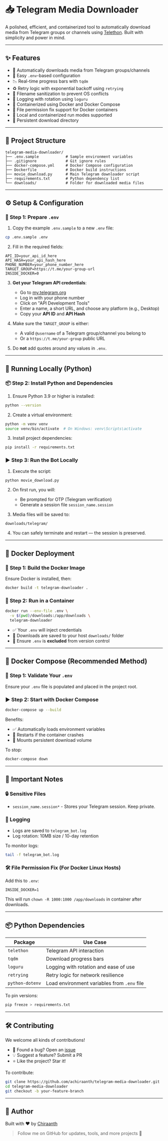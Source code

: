 # 📥 Telegram Media Downloader

A polished, efficient, and containerized tool to automatically download media from Telegram groups or channels using [Telethon](https://github.com/LonamiWebs/Telethon). Built with simplicity and power in mind.






---

## ✨ Features

- 📂 Automatically downloads media from Telegram groups/channels
- 🔧 Easy `.env`-based configuration
- 📉 Real-time progress bars with `tqdm`
- ♻️ Retry logic with exponential backoff using `retrying`
- 🧼 Filename sanitization to prevent OS conflicts
- 🧾 Logging with rotation using `loguru`
- 🐳 Containerized using Docker and Docker Compose
- 🔄 File permission fix support for Docker containers
- 🧪 Local and containerized run modes supported
- 💾 Persistent download directory

---

## 📁 Project Structure

```
telegram-media-downloader/
├── .env.sample            # Sample environment variables
├── .gitignore             # Git ignore rules
├── docker-compose.yml     # Docker Compose configuration
├── Dockerfile             # Docker build instructions
├── movie_download.py      # Main Telegram downloader script
├── requirements.txt       # Python dependency list
└── downloads/             # Folder for downloaded media files
```

---

## ⚙️ Setup & Configuration

### 🔐 Step 1: Prepare `.env`

1. Copy the example `.env.sample` to a new `.env` file:

```bash
cp .env.sample .env
```

2. Fill in the required fields:

```dotenv
API_ID=your_api_id_here
API_HASH=your_api_hash_here
PHONE_NUMBER=your_phone_number_here
TARGET_GROUP=https://t.me/your-group-url
INSIDE_DOCKER=0
```

3. **Get your Telegram API credentials**:

   - Go to [my.telegram.org](https://my.telegram.org/auth)
   - Log in with your phone number
   - Click on "API Development Tools"
   - Enter a name, a short URL, and choose any platform (e.g., Desktop)
   - Copy your **API ID** and **API Hash**

4. Make sure the `TARGET_GROUP` is either:

   - A valid `@username` of a Telegram group/channel you belong to
   - Or a `https://t.me/your-group` public URL

5. Do **not** add quotes around any values in `.env`.

---

## 🧪 Running Locally (Python)

### 📦 Step 2: Install Python and Dependencies

1. Ensure Python 3.9 or higher is installed:

```bash
python --version
```

2. Create a virtual environment:

```bash
python -m venv venv
source venv/bin/activate  # On Windows: venv\Scripts\activate
```

3. Install project dependencies:

```bash
pip install -r requirements.txt
```

### ▶️ Step 3: Run the Bot Locally

1. Execute the script:

```bash
python movie_download.py
```

2. On first run, you will:

   - Be prompted for OTP (Telegram verification)
   - Generate a session file `session_name.session`

3. Media files will be saved to:

```
downloads/telegram/
```

4. You can safely terminate and restart — the session is preserved.

---

## 🐳 Docker Deployment

### 🔨 Step 1: Build the Docker Image

Ensure Docker is installed, then:

```bash
docker build -t telegram-downloader .
```

### 🚀 Step 2: Run in a Container

```bash
docker run --env-file .env \
  -v $(pwd)/downloads:/app/downloads \
  telegram-downloader
```

- ✅ Your `.env` will inject credentials
- 💾 Downloads are saved to your host `downloads/` folder
- 🔐 Ensure `.env` is **excluded** from version control

---

## 🧱 Docker Compose (Recommended Method)

### 📄 Step 1: Validate Your `.env`

Ensure your `.env` file is populated and placed in the project root.

### ▶️ Step 2: Start with Docker Compose

```bash
docker-compose up --build
```

Benefits:

- ✅ Automatically loads environment variables
- 🔁 Restarts if the container crashes
- 💾 Mounts persistent download volume

To stop:

```bash
docker-compose down
```

---

## 🛑 Important Notes

### 🔒 Sensitive Files

- `session_name.session*` - Stores your Telegram session. Keep private.

### 📝 Logging

- Logs are saved to `telegram_bot.log`
- Log rotation: 10MB size / 10-day retention

To monitor logs:

```bash
tail -f telegram_bot.log
```

### 🛠 File Permission Fix (For Docker Linux Hosts)

Add this to `.env`:

```dotenv
INSIDE_DOCKER=1
```

This will run `chown -R 1000:1000 /app/downloads` in container after downloads.

---

## 📦 Python Dependencies

| Package         | Use Case                                    |
| --------------- | ------------------------------------------- |
| `telethon`      | Telegram API interaction                    |
| `tqdm`          | Download progress bars                      |
| `loguru`        | Logging with rotation and ease of use       |
| `retrying`      | Retry logic for network resilience          |
| `python-dotenv` | Load environment variables from `.env` file |

To pin versions:

```bash
pip freeze > requirements.txt
```

---

## 🛠️ Contributing

We welcome all kinds of contributions!

- 🐛 Found a bug? Open an [issue](https://github.com/chiraanth/telegram-media-downloader/issues)
- 💡 Suggest a feature? Submit a PR
- ⭐ Like the project? Star it!

To contribute:

```bash
git clone https://github.com/achiraanth/telegram-media-downloader.git
cd telegram-media-downloader
git checkout -b your-feature-branch
```

---

## 👤 Author

Built with ❤️ by [Chiraanth](https://github.com/achiraanth)

> Follow me on GitHub for updates, tools, and more projects 🚀

